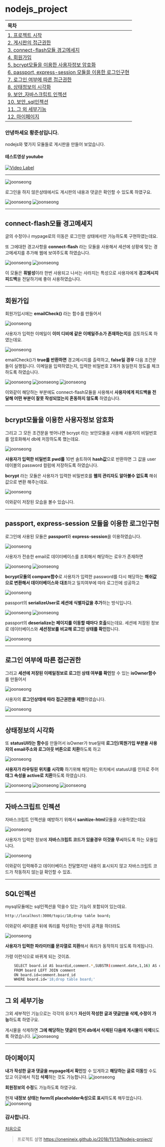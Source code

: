 # nodejs_project

<a id="chap-0"></a>


|목차|
|:---|
|[1. 프로젝트 시작](#chap-1)<br>[2. 게시판의 접근권한](#chap-2)<br>[3. connect-flash모듈 경고메세지](#chap-3)<br>[4. 회원가입](#chap-4)<br>[5. bcrypt모듈을 이용한 사용자정보 암호화](#chap-5)<br>[6. passport, express-session 모듈을 이용한 로그인구현](#chap-6)<br>[7. 로그인 여부에 따른 접근권한](#chap-7)<br>[8. 상태정보의 시각화](#chap-8)<br>[9. 보안_자바스크립트 인젝션](#chap-9)<br>[10. 보안_sql인젝션](#chap-10)<br>[11. 그 외 세부기능](#chap-10)<br>[12. 마이페이지](#chap-10)|


<a id="chap-1"></a>
### 안녕하세요 황준성입니다.

nodejs와 몇가지 모듈들로 게시판을 만들어 보았습니다.

#### 테스트영상 youtube

[![Video Label](https://img.youtube.com/vi/qDeDjdF59DI/0.jpg)](https://youtu.be/qDeDjdF59DI?t=0s)

---------------------

![joonseong](http://drive.google.com/uc?export=view&id=1MIQguagXzlIoYV6pfEj0b9xWmGYOs-vX "nodejs_project")
<a id="chap-2"></a>

로그인을 하지 않은상태에서도 게시판의 내용과 댓글은 확인할 수 있도록 하였구요.

![joonseong](http://drive.google.com/uc?export=view&id=18VhUMUPXJd9lxl8o6BRSonHvGxU1FkWE "nodejs_project")
![joonseong](http://drive.google.com/uc?export=view&id=1nRl63Stvk00Lv6e-UUAw1LSMhthWD1pB "nodejs_project")


-----------------

<a id="chap-3"></a>
## connect-flash모듈 경고메세지

글의 수정이나 mypage로의 이동은 로그인한 상태에서만 가능하도록 구현하였는데요.

또 그에대한 경고사항을 **connect-flash** 라는 모듈을 사용해서 
세션에 상황에 맞는 경고메세지를 추가해 웹에 보여주도록 하였습니다.

![joonseong](http://drive.google.com/uc?export=view&id=1-mQRQ1WeC5VpY1vM4eJTZiJlHCkfQa0o "nodejs_project")
![joonseong](http://drive.google.com/uc?export=view&id=1TNFTMU00JJHCoF6yoElGPBJhMaWq0HD4 "nodejs_project")

이 모듈은 **휘발성**이라 한번 사용되고 나서는 사라지는 특성으로  사용자에게 **경고메시지 피드백**을 전달하기에 좋아 사용하였습니다.

------------------------

<a id="chap-4"></a>
## 회원가입

회원가입시에는 **emailCheck()** 라는 함수를 만들어서 

![joonseong](http://drive.google.com/uc?export=view&id=1AczIJIYB9_KoPhiY_xnQl-3WfL_HcBEB "nodejs_project")

사용자가 입력한 이메일이 **이미 디비에 같은 이메일주소가 존재하는지**를 검토하도록 하였는데요.

![joonseong](http://drive.google.com/uc?export=view&id=1KUYHklkkqcYw6qhqj8vOcv-0qmLAXGEo "nodejs_project")

emailCheck()가 **true를 반환하면** 경고메시지를 출력하고, **false일 경우** 다음 조건문들이 실행됩니다.
이메일을 입력하였는지, 입력한 비밀번호 2개가 동일한지 정도를 체크하도록 하였습니다.

![joonseong](http://drive.google.com/uc?export=view&id=1R9BUUkSI50oxYX8CNl7p1kmBYMTXgN0y "nodejs_project")
![joonseong](http://drive.google.com/uc?export=view&id=1WvZ68U5SXEPYWxafSbpyAGFyu-JPoUeN "nodejs_project")
![joonseong](http://drive.google.com/uc?export=view&id=1zVfO6vK9od8mcvbVYVucHZC0QTCqu-3b "nodejs_project")

이와같이 해당하는 부분에도 connect-flash모듈을 사용해서 
**사용자에게 피드백을 전달해 어떤 부분이 잘못 작성되었는지 혼동하지 않도록** 하였습니다.

-----------------

<a id="chap-5"></a>
## bcrypt모듈을 이용한 사용자정보 암호화

그리고 그 모든 조건문을 벗어나면
bcrypt 라는 보안모듈을 사용해 사용자의 비밀번호를 암호화해서 db에 저장하도록 했는데요.

![joonseong](http://drive.google.com/uc?export=view&id=1PdBZQtGGrNEuyq0_z9kT5IdSw1nagjvT "nodejs_project")

**사용자가 입력한 비밀번호 pwd를** 10번 솔트하여 **hash값**으로 반환하면 그 값을 user테이블의 password 컬럼에 저장하도록 하였습니다.

**bcrypt** 라는 모듈은 사용자가 입력한 비밀번호를 **웹의 관리자도 알아볼수 없도록** 해쉬값으로 변환 해주는데요.

![joonseong](http://drive.google.com/uc?export=view&id=1oYwjdHeXMLDsUEeps9GbANCVy1F3ooDP "nodejs_project")

이와같이 저장된 모습을 볼수 있습니다.

------------------

<a id="chap-6"></a>
## passport, express-session 모듈을 이용한 로그인구현

로그인에 사용된 모듈은 **passport**와 **express-session**을 이용하였습니다.

![joonseong](http://drive.google.com/uc?export=view&id=1WibGyX38OgYNoBJYixkn-ZyHdm2b3pxD "nodejs_project")

사용자가 전송한 email로 데이터베이스를 조회해서 해당하는 로우가 존재하면 

![joonseong](http://drive.google.com/uc?export=view&id=14Viq3w_TbYsgstWO1xEL-bZJQOF7hHQL "nodejs_project")
![joonseong](http://drive.google.com/uc?export=view&id=1OPo9xIEL-X8SjBNBm4XEAUZ0HBLZZ-dP "nodejs_project")



**bcrypt모듈의 compare함수**로 사용자가 입력한 password를 다시 해당하는 **해쉬값으로 변환해서 데이터베이스와 대조**하고 일치여부에 따라 로그인에 성공하고

![joonseong](http://drive.google.com/uc?export=view&id=1g104wixjmHDyRRTboIT6bEx96QIsOD82 "nodejs_project")

passport의 **serializeUser로 세션에 식별자값을 추가**하는 방식입니다.

![joonseong](http://drive.google.com/uc?export=view&id=1CQ9i_Yw59PS6YVWKuwiP-qMcupPxb-WF "nodejs_project")
![joonseong](http://drive.google.com/uc?export=view&id=1Tv_X2wtzselfMRks9RS3ROH1yDn9WZ9S "nodejs_project")


passport의 **deserialize는 페이지를 이동할 때마다 호출**되는데요.
세션에 저장된 정보로 데이터베이스와 **세션정보를 비교해 로그인 상태를 확인**합니다.

![joonseong](http://drive.google.com/uc?export=view&id=1fCkw6z2K8AbGax-PiAXUbDCxf2VYkxOP "nodejs_project")

-------------

<a id="chap-7"></a>
## 로그인 여부에 따른 접근권한

그리고 **세션에 저장된 이메일정보로 로그인 상태 여부를 확인**할 수 있는 **isOwner함수**를 만들어서

![joonseong](http://drive.google.com/uc?export=view&id=1d4eRM4PUO3HJCISuKCOMu9Ol8o7Swi1x "nodejs_project")

사용자의 **로그인상태에 따라 접근권한을 제한**하였습니다.

![joonseong](http://drive.google.com/uc?export=view&id=1uXH1mA391c1TBc0fObFowUNisrDv6csR "nodejs_project")

------------------

<a id="chap-8"></a>
## 상태정보의 시각화

또 **statusUI라는 함수**를 만들어서 isOwner가 true일때 **로그인/회원가입 부분을 사용자의 email주소와 로그아웃 버튼으로 치환**하도록 하고 

![joonseong](http://drive.google.com/uc?export=view&id=1Aa9_5lXixZ44vve-6v1GfyEN1J7oDyG0 "nodejs_project")

**사용자가 라우팅된 위치를 시각화** 하기위해 해당하는 위치에서 statusUI를 인자로 주어 **태그 속성을 active로 치환**하도록 하였습니다.

![joonseong](http://drive.google.com/uc?export=view&id=1m0qspIXCdz6zXAQW43sQfDPjxsU7R7b5 "nodejs_project")
![joonseong](http://drive.google.com/uc?export=view&id=1Xzfv_Fi2jN2Dew--0clpaKVQnvh8IKDX "nodejs_project")
![joonseong](http://drive.google.com/uc?export=view&id=1Y1YuhAeBuYP06WyrZSgFom4OIe1lnjNR "nodejs_project")



-----------------

<a id="chap-9"></a>
## 자바스크립트 인젝션

자바스크립트 인젝션을 예방하기 위해서 **sanitize-html**모듈을 사용하였는데요

![joonseong](http://drive.google.com/uc?export=view&id=1PGM06TIlQORdmhu4W05_k4hB3FeJDY3p "nodejs_project")

사용자가 입력한 정보에 **자바스크립트 코드가 있을경우 이것을 무시**하도록 하는 모듈입니다.

![joonseong](http://drive.google.com/uc?export=view&id=1Lvj0ZW8odHqL3LzdIg6Euc43Ane2sK77 "nodejs_project")

이와같이 입력해주고 데이터베이스 전달했지만 내용이 표시되지 않고 자바스크립트 코드가 작동하지 않는걸 확인할 수 있죠.

-----------------

<a id="chap-10"></a>
## SQL인젝션

mysql모듈에는 sql인젝션을 막을수 있는 기능이 포함되어 있는데요.
``` bash
http://localhost:3000/topic/18;drop table board;
```

이와같이 세미콜론 뒤에 쿼리를 작성하는 방식의 공격을 하더라도

![joonseong](http://drive.google.com/uc?export=view&id=1KsqFUfGprJArdu4cG3gtzF7B2Rx88y_L "nodejs_project")

**사용자가 입력한 파라미터를 문자열로 치환**해서 쿼리가 동작하지 않도록 하게됩니다.

가령 이런식으로 바뀌게 되는 것이죠.
``` bash
    SELECT board.id AS boardid,comment.*,SUBSTR(comment.date,1,16) AS datetime 
    FROM board LEFT JOIN comment 
    ON board.id=comment.board_id  
    WHERE board.id='18;drop table board;'
```

--------------

<a id="chap-11"></a>
## 그 외 세부기능

그외 세부적인 기능으로는 각각의 유저가 **자신이 작성한 글과 댓글만을 삭제,수정이 가능**하도록 하였구요.

게시물을 삭제하면 **그에 해당하는 댓글이 먼저 db에서 삭제된 다음에 게시물이 삭제**되도록 하였습니다.
![joonseong](http://drive.google.com/uc?export=view&id=1BFOqTNrcN-Fyr8sdzT8U7C3bKhmll2r_ "nodejs_project")

-------------------

<a id="chap-12"></a>
## 마이페이지

**내가 작성한 글과 댓글을 mypage에서 확인**할 수 있게하고 **해당하는 글로 이동**할 수도 있고 이곳에서 직접 **삭제**하는 것도 가능합니다.
![joonseong](http://drive.google.com/uc?export=view&id=1TmpmCRX1HCf0OdMHSIhFFoRscrG2Tmjv "nodejs_project")

**회원정보의 수정**도 가능하도록 하였구요.

현재 **내정보 상태는 form의 placeholder속성으로 표시**하도록 해두었습니다.
![joonseong](http://drive.google.com/uc?export=view&id=1SUWROvBkEqvJ4s0crkxQfwSWjq4i0A8J "nodejs_project")

### 감사합니다.
[처음으로](#chap-0)

> 프로젝트 설명
https://onenineix.github.io/2018/11/13/Nodejs-project/